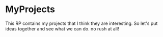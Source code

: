 # MyProjects
This RP contains my projects that I think they are interesting. So let's put ideas together and see what we can do. no rush at all!
